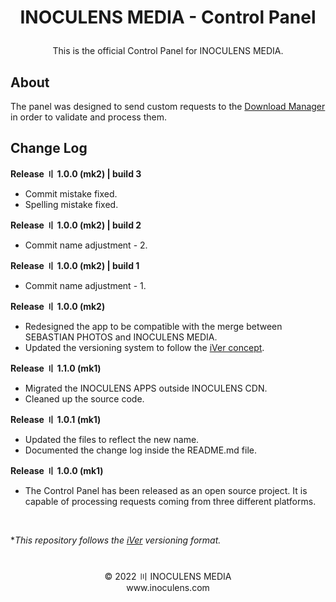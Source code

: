 # <p align="center"><b>INOCULENS MEDIA</b> - Control Panel

<p align="center">This is the official Control Panel for INOCULENS MEDIA.<br>

## About
The panel was designed to send custom requests to the [Download Manager](https://github.com/inoculens/download-manager) in order to validate and process them.<br>

## Change Log
<b>Release 〢 1.0.0 (mk2) | build 3</b>

- Commit mistake fixed.
- Spelling mistake fixed.

<b>Release 〢 1.0.0 (mk2) | build 2</b>

- Commit name adjustment - 2.

<b>Release 〢 1.0.0 (mk2) | build 1</b>

- Commit name adjustment - 1.

<b>Release 〢 1.0.0 (mk2)</b>

- Redesigned the app to be compatible with the merge between SEBASTIAN PHOTOS and INOCULENS MEDIA.
- Updated the versioning system to follow the [iVer concept](https://github.com/frontfacer/iVer).

<b>Release 〢 1.1.0 (mk1)</b>

- Migrated the INOCULENS APPS outside INOCULENS CDN.
- Cleaned up the source code.

<b>Release 〢 1.0.1 (mk1)</b>

- Updated the files to reflect the new name.
- Documented the change log inside the README.md file.

<b>Release 〢 1.0.0 (mk1)</b>

- The Control Panel has been released as an open source project. It is capable of processing requests coming from three different platforms.

<br>

**This repository follows the [iVer](https://github.com/frontfacer/iVer) versioning format.*

#
<p align="center">© 2022 〣 INOCULENS MEDIA<br/>www.inoculens.com</p>